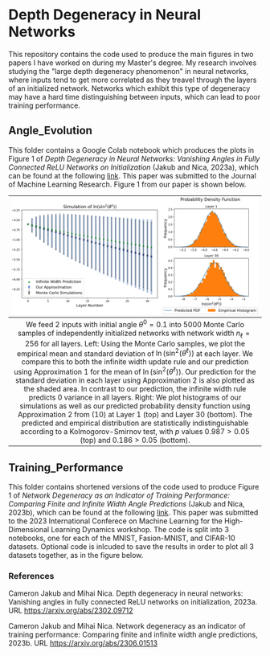 # Depth Degeneracy in Neural Networks
This repository contains the code used to produce the main figures in two papers I have worked on during my Master's degree. My research involves studying the "large depth degeneracy phenomenon" in neural networks, where inputs tend to get more correlated as they treavel through the layers of an initialized network. Networks which exhibit this type of degeneracy may have a hard time distinguishing between inputs, which can lead to poor training performance.

## Angle_Evolution
This folder contains a Google Colab notebook which produces the plots in Figure 1 of _Depth Degeneracy in Neural Networks: Vanishing Angles in Fully Connected ReLU Networks on Initialization_ (Jakub and Nica, 2023a), which can be found at the following [link](https://arxiv.org/abs/2302.09712). This paper was submitted to the Journal of Machine Learning Research. Figure 1 from our paper is shown below.

| ![Figure_1](Angle_Evolution/Figure_1.png) |
| :--: | 
| We feed 2 inputs with initial angle $\theta^0 = 0.1$ into 5000 Monte Carlo samples of independently initialized networks with network width $n_\ell = 256$ for all layers. Left: Using the Monte Carlo samples, we plot the empirical mean and standard deviation of $\ln(\sin^2(\theta^\ell))$ at each layer. We compare this to both the infinite width update rule and our prediction using Approximation 1 for the mean of $\ln(\sin^2(\theta^\ell))$. Our prediction for the standard deviation in each layer using Approximation 2 is also plotted as the shaded area. In contrast to our prediction, the infinite width rule predicts 0 variance in all layers. Right:  We plot histograms of our simulations as well as our predicted probability density function using Approximation 2 from (10) at Layer 1 (top) and Layer 30 (bottom). The predicted and empirical distribution are statistically indistinguishable according to a Kolmogorov-Smirnov test, with $p$ values $0.987 > 0.05$ (top) and $0.186  > 0.05$ (bottom). |

## Training_Performance
This folder contains shortened versions of the code used to produce Figure 1 of _Network Degeneracy as an Indicator of Training Performance: Comparing Finite and Infinite Width Angle Predictions_ (Jakub and Nica, 2023b), which can be found at the following [link](https://arxiv.org/abs/2306.01513). This paper was submitted to the 2023 International Conferece on Machine Learning for the High-Dimensional Learning Dynamics workshop. The code is split into 3 notebooks, one for each of the MNIST, Fasion-MNIST, and CIFAR-10 datasets. Optional code is inlcuded to save the results in order to plot all 3 datasets together, as in the figure below.

### References
Cameron Jakub and Mihai Nica. Depth degeneracy in neural networks: Vanishing angles in
fully connected ReLU networks on initialization, 2023a. URL https://arxiv.org/abs/2302.09712

Cameron Jakub and Mihai Nica. Network degeneracy as an indicator of training performance: Comparing finite and infinite width angle predictions, 2023b. URL https://arxiv.org/abs/2306.01513


